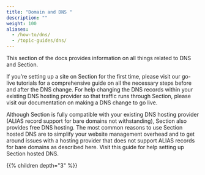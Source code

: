 ```yaml
---
title: "Domain and DNS "
description: ""
weight: 100
aliases:
  - /how-to/dns/
  - /topic-guides/dns/
---
```

This section of the docs provides information on all things related to DNS and Section.

If you’re setting up a site on Section for the first time, please visit our go-live tutorials for a comprehensive guide on all the necessary steps before and after the DNS change. For help changing the DNS records within your existing DNS hosting provider so that traffic runs through Section, please visit our documentation on making a DNS change to go live.

Although Section is fully compatible with your existing DNS hosting provider (ALIAS record support for bare domains not withstanding), Section also provides free DNS hosting. The most common reasons to use Section hosted DNS are to simplify your website management overhead and to get around issues with a hosting provider that does not support ALIAS records for bare domains as described here. Visit this guide for help setting up Section hosted DNS.

{{% children depth="3" %}}
